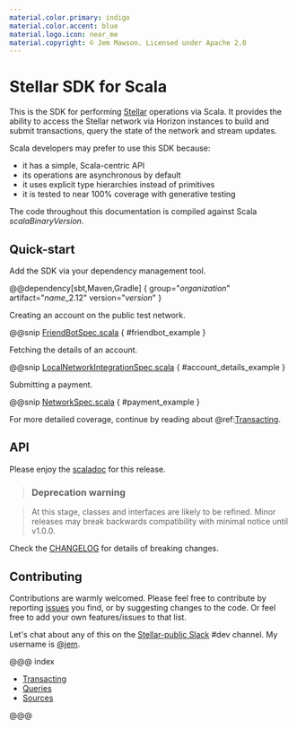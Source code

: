 ```yaml
---
material.color.primary: indigo
material.color.accent: blue
material.logo.icon: near_me
material.copyright: © Jem Mawson. Licensed under Apache 2.0
---
```


# Stellar SDK for Scala

This is the SDK for performing [Stellar](https://www.stellar.org/) operations via Scala. It provides the ability to
access the Stellar network via Horizon instances to build and submit transactions, query the state of the network and
stream updates.

Scala developers may prefer to use this SDK because:

* it has a simple, Scala-centric API
* its operations are asynchronous by default
* it uses explicit type hierarchies instead of primitives
* it is tested to near 100% coverage with generative testing

The code throughout this documentation is compiled against Scala $scalaBinaryVersion$.


## Quick-start

Add the SDK via your dependency management tool.

@@dependency[sbt,Maven,Gradle] {
  group="$organization$"
  artifact="$name$_2.12"
  version="$version$"
}

Creating an account on the public test network.

@@snip [FriendBotSpec.scala](../../it/scala/stellar/sdk/FriendBotSpec.scala) { #friendbot_example }

Fetching the details of an account.

@@snip [LocalNetworkIntegrationSpec.scala](../../it/scala/stellar/sdk/LocalNetworkIntegrationSpec.scala) { #account_details_example }

Submitting a payment.

@@snip [NetworkSpec.scala](../../it/scala/stellar/sdk/LocalNetworkIntegrationSpec.scala) { #payment_example }

For more detailed coverage, continue by reading about @ref:[Transacting](transacting.md).

## API

Please enjoy the [scaladoc](api/stellar/sdk) for this release.


> ### Deprecation warning

> At this stage, classes and interfaces are likely to be refined. Minor releases may break backwards compatibility
with minimal notice until v1.0.0.

Check the [CHANGELOG](https://github.com/Synesso/scala-stellar-sdk/blob/master/CHANGELOG.md#changelog) for details of
breaking changes.


## Contributing

Contributions are warmly welcomed. Please feel free to contribute by reporting [issues](https://github.com/Synesso/scala-stellar-sdk/issues)
you find, or by suggesting changes to the code. Or feel free to add your own features/issues to that list.

Let's chat about any of this on the [Stellar-public Slack](https://stellar-public.slack.com/) #dev channel. My username
is [@jem](https://keybase.io/jem).


@@@ index

* [Transacting](transacting.md)
* [Queries](queries.md)
* [Sources](sources.md)

@@@
